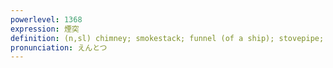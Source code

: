 ```yaml
---
powerlevel: 1368
expression: 煙突
definition: (n,sl) chimney; smokestack; funnel (of a ship); stovepipe; carrying a passenger without turning on the taximeter; (P)
pronunciation: えんとつ
---
```

